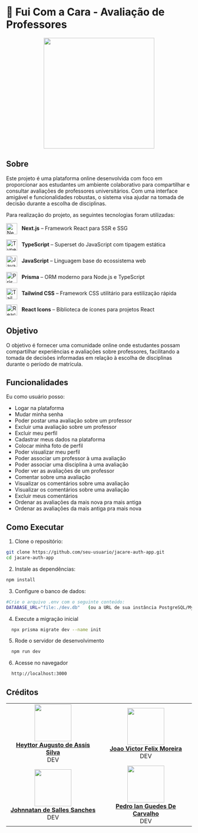 # 🐊 Fui Com a Cara - Avaliação de Professores

<p align="center">
  <img src="https://cdn.discordapp.com/attachments/1276003617626652702/1382144423063851008/image.png?ex=684a15cd&is=6848c44d&hm=e44e614ff513f81f7f9c467a5cd61b648d300c4cc3abb81e4a6e359eb76b894d&" height="300px" />
</p>

## Sobre

Este projeto é uma plataforma online desenvolvida com foco em proporcionar aos estudantes um ambiente colaborativo para compartilhar e consultar avaliações de professores universitários. Com uma interface amigável e funcionalidades robustas, o sistema visa ajudar na tomada de decisão durante a escolha de disciplinas.

Para realização do projeto, as seguintes tecnologias foram utilizadas:

<p align="left">
  <img src="https://i.pinimg.com/736x/4a/2b/e7/4a2be73b1e2efb44355436c40bf496dd.jpg" alt="Next.js" width="30" style="vertical-align:middle; margin-right:8px;" />
  <strong>Next.js</strong> – Framework React para SSR e SSG
</p>

<p align="left">
  <img src="https://cdn.jsdelivr.net/gh/devicons/devicon/icons/typescript/typescript-original.svg" alt="TypeScript" width="30" style="vertical-align:middle; margin-right:8px;" />
  <strong>TypeScript</strong> – Superset do JavaScript com tipagem estática
</p>

<p align="left">
  <img src="https://cdn.jsdelivr.net/gh/devicons/devicon/icons/javascript/javascript-original.svg" alt="JavaScript" width="30" style="vertical-align:middle; margin-right:8px;" />
  <strong>JavaScript</strong> – Linguagem base do ecossistema web
</p>

<p align="left">
  <img src="https://cdn.jsdelivr.net/gh/devicons/devicon/icons/prisma/prisma-original.svg" alt="Prisma" width="30" style="vertical-align:middle; margin-right:8px;" />
  <strong>Prisma</strong> – ORM moderno para Node.js e TypeScript
</p>

<p align="left">
  <img src="https://cdn.jsdelivr.net/gh/devicons/devicon/icons/tailwindcss/tailwindcss-original.svg" alt="Tailwind CSS" width="30" style="vertical-align:middle; margin-right:8px;" />
  <strong>Tailwind CSS</strong> – Framework CSS utilitário para estilização rápida
</p>

<p align="left">
  <img src="https://raw.githubusercontent.com/react-icons/react-icons/master/react-icons.svg" alt="React Icons" width="30" style="vertical-align:middle; margin-right:8px;" />
  <strong>React Icons</strong> – Biblioteca de ícones para projetos React
</p>



## Objetivo
O objetivo é fornecer uma comunidade online onde estudantes possam compartilhar experiências e avaliações sobre professores, facilitando a tomada de decisões informadas em relação à escolha de disciplinas durante o período de matrícula.


## Funcionalidades
Eu como usuário posso:

- Logar na plataforma
- Mudar minha senha
- Poder postar uma avaliação sobre um professor
- Excluir uma avaliação sobre um professor
- Excluir meu perfil
- Cadastrar meus dados na plataforma
- Colocar minha foto de perfil
- Poder visualizar meu perfil
- Poder associar um professor à uma avaliação
- Poder associar uma disciplina à uma avaliação
- Poder ver as avaliações de um professor
- Comentar sobre uma avaliação
- Visualizar os comentários sobre uma avaliação
- Visualizar os comentários sobre uma avaliação
- Excluir meus comentários
- Ordenar as avaliações da mais nova pra mais antiga
- Ordenar as avaliações da mais antiga pra mais nova



## Como Executar
   
1. Clone o repositório:
  ```bash
  git clone https://github.com/seu-usuario/jacare-auth-app.git
  cd jacare-auth-app
  ```

2. Instale as dependências:
  ```bash
  npm install
  ```

3. Configure o banco de dados:
  ```bash
  #Crie o arquivo .env com o seguinte conteúdo:
  DATABASE_URL="file:./dev.db"   (ou a URL de sua instância PostgreSQL/MySQL)
  ```

4. Execute a migração inicial
  ```bash
    npx prisma migrate dev --name init
  ```

5. Rode o servidor de desenvolvimento
  ```bash
    npm run dev
  ```

6. Acesse no navegador
  ```bash
    http://localhost:3000 
  ```

## Créditos

<table align="center">
  <tr>
    <td align="center">
      <img src="https://avatars.githubusercontent.com/u/205556312?v=4" width=100><br>
            <b><a href="https://github.com/H3ytt0r62">Heyttor Augusto de Assis Silva</a></b><br>
      DEV
    </td>
    <td align="center">
      <img src="https://avatars.githubusercontent.com/u/144493751?v=4" width=100><br>
            <b><a href="https://github.com/joaofmoreiraa">Joao Victor Felix Moreira</a></b><br>
      DEV
    </td>
   <tr>
   <tr>
    <td align="center">
      <img src="https://avatars.githubusercontent.com/u/169405654?v=4" width=100><br>
            <b><a href="https://github.com/jsalless">Johnnatan de Salles Sanches</a></b><br>
      DEV
    </td>
    <td align="center">
      <img src="https://avatars.githubusercontent.com/u/161513513?v=4" width=100><br>
            <b><a href="https://github.com/pedroiaan">Pedro Ian Guedes De Carvalho</a></b><br>
      DEV
    </td>
   <tr>
</table>

